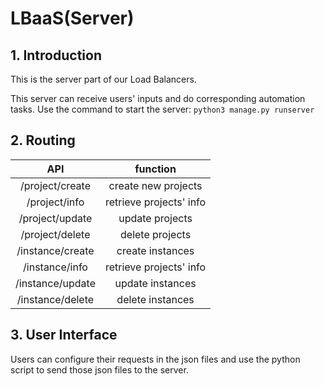 # LBaaS(Server)
## 1. Introduction
This is the server part of our Load Balancers.

This server can receive users' inputs and do corresponding automation tasks. Use the command to start the server: `python3 manage.py runserver`

## 2. Routing

|API|function|
|:---:|:---:|
|/project/create|create new projects|
|/project/info|retrieve projects' info|
|/project/update| update projects|
|/project/delete| delete projects|
|/instance/create| create instances|
|/instance/info| retrieve projects' info|
|/instance/update| update instances|
|/instance/delete| delete instances|

## 3. User Interface
Users can configure their requests in the json files and use the python script to send those json files to the server.
